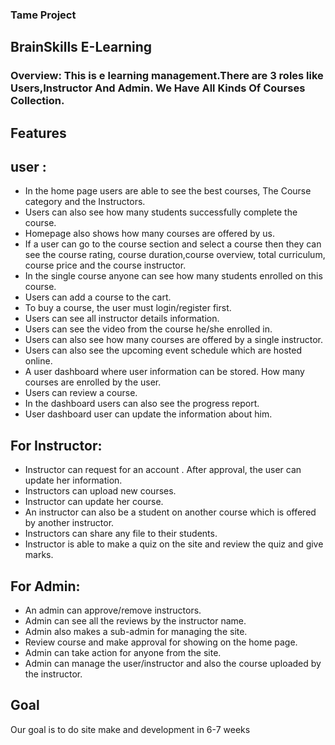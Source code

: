 ### Tame Project

## BrainSkills E-Learning

### Overview: This is e learning management.There are 3 roles like Users,Instructor And Admin. We Have All Kinds Of Courses Collection.

## Features

## user :

- In the home page users are able to see the best courses, The Course category and the Instructors.
- Users can also see how many students successfully complete the course.
- Homepage also shows how many courses are offered by us.
- If a user can go to the course section and select a course then they can see the course rating, course duration,course overview, total curriculum, course price and the course instructor.
- In the single course anyone can see how many students enrolled on this course.
- Users can add a course to the cart.
- To buy a course, the user must login/register first.
- Users can see all instructor details information.
- Users can see the video from the course he/she enrolled in.
- Users can also see how many courses are offered by a single instructor.
- Users can also see the upcoming event schedule which are hosted online.
- A user dashboard where user information can be stored. How many courses are enrolled by the user.
- Users can review a course.
- In the dashboard users can also see the progress report.
- User dashboard user can update the information about him.

## For Instructor:

- Instructor can request for an account . After approval, the user can update her information.
- Instructors can upload new courses.
- Instructor can update her course.
- An instructor can also be a student on another course which is offered by another instructor.
- Instructors can share any file to their students.
- Instructor is able to make a quiz on the site and review the quiz and give marks.

## For Admin:

- An admin can approve/remove instructors.
- Admin can see all the reviews by the instructor name.
- Admin also makes a sub-admin for managing the site.
- Review course and make approval for showing on the home page.
- Admin can take action for anyone from the site.
- Admin can manage the user/instructor and also the course uploaded by the instructor.

## Goal

Our goal is to do site make and development in 6-7 weeks
